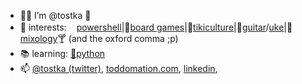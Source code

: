 - 🖖🏻 I’m @tostka 🗿
- 🧐 interests:<img width='16' height='16' src='powershell-simple-term.ico'>[powershell](https://github.com/tostka?tab=repositories)|🎲[board games](https://www.boardgamegeek.com/user/tin0men)|🌴[tikiculture](https://www.critiki.com/)|🎸[guitar](https://www.pinterest.com/pin/130885932892796096/)/[uke](http://www.tikiking.com/Mug_fluke_info1.html)|🍹[mixology](https://www.grogalizer.com/)🍸 (and the oxford comma ;p)
- 📚 learning: [🐍python](https://www.python.org/)
- 📫 [@tostka (twitter)](http://twitter.com/tostka), [toddomation.com](https://www.toddomation.com/), [linkedin](https://www.linkedin.com/in/todd-kadrie/), 

<!---
tostka/tostka is a ✨ special ✨ repository because its `README.md` (this file) appears on your GitHub profile.
You can click the Preview link to take a look at your changes.
--->
